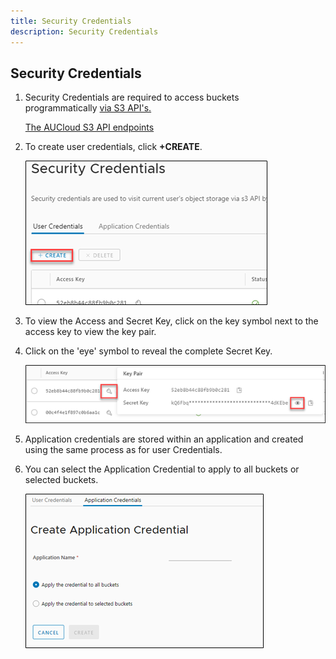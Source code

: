 ```yaml
---
title: Security Credentials
description: Security Credentials
---
```


## Security Credentials

1. Security Credentials are required to access buckets programmatically [via S3 API's.](./accessing_from_an_s3browser.md)

    [The AUCloud S3 API endpoints](../reference_urls.md#object-storage-api-endpoints-direct-use)

1. To create user credentials, click **+CREATE**.

    ![security credentials](./assets/security_credentials.png)

1. To view the Access and Secret Key, click on the key symbol next to the access key to view the key pair.

1. Click on the 'eye' symbol to reveal the complete Secret Key.

    ![security credentials](./assets/security_credentials2.png)

1. Application credentials are stored within an application and created using the same process as for user Credentials.

1. You can select the Application Credential to apply to all buckets or selected buckets.

    ![security credentials](./assets/security_credentials3.png)